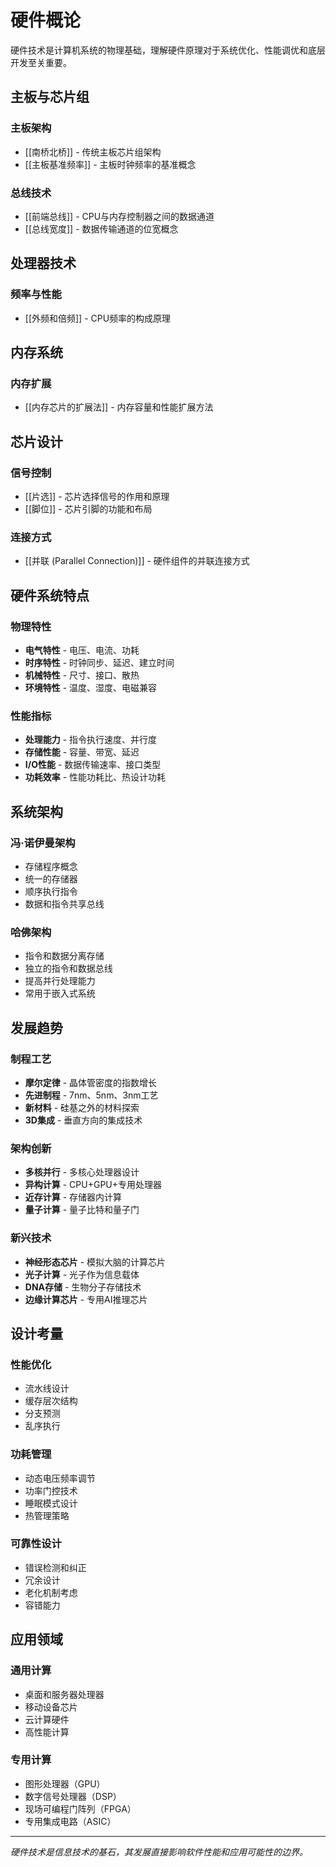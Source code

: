 # 硬件概论

硬件技术是计算机系统的物理基础，理解硬件原理对于系统优化、性能调优和底层开发至关重要。

## 主板与芯片组

### 主板架构
- [[南桥北桥]] - 传统主板芯片组架构
- [[主板基准频率]] - 主板时钟频率的基准概念

### 总线技术
- [[前端总线]] - CPU与内存控制器之间的数据通道
- [[总线宽度]] - 数据传输通道的位宽概念

## 处理器技术

### 频率与性能
- [[外频和倍频]] - CPU频率的构成原理

## 内存系统

### 内存扩展
- [[内存芯片的扩展法]] - 内存容量和性能扩展方法

## 芯片设计

### 信号控制
- [[片选]] - 芯片选择信号的作用和原理
- [[脚位]] - 芯片引脚的功能和布局

### 连接方式
- [[并联 (Parallel Connection)]] - 硬件组件的并联连接方式

## 硬件系统特点

### 物理特性
- **电气特性** - 电压、电流、功耗
- **时序特性** - 时钟同步、延迟、建立时间
- **机械特性** - 尺寸、接口、散热
- **环境特性** - 温度、湿度、电磁兼容

### 性能指标
- **处理能力** - 指令执行速度、并行度
- **存储性能** - 容量、带宽、延迟
- **I/O性能** - 数据传输速率、接口类型
- **功耗效率** - 性能功耗比、热设计功耗

## 系统架构

### 冯·诺伊曼架构
- 存储程序概念
- 统一的存储器
- 顺序执行指令
- 数据和指令共享总线

### 哈佛架构
- 指令和数据分离存储
- 独立的指令和数据总线
- 提高并行处理能力
- 常用于嵌入式系统

## 发展趋势

### 制程工艺
- **摩尔定律** - 晶体管密度的指数增长
- **先进制程** - 7nm、5nm、3nm工艺
- **新材料** - 硅基之外的材料探索
- **3D集成** - 垂直方向的集成技术

### 架构创新
- **多核并行** - 多核心处理器设计
- **异构计算** - CPU+GPU+专用处理器
- **近存计算** - 存储器内计算
- **量子计算** - 量子比特和量子门

### 新兴技术
- **神经形态芯片** - 模拟大脑的计算芯片
- **光子计算** - 光子作为信息载体
- **DNA存储** - 生物分子存储技术
- **边缘计算芯片** - 专用AI推理芯片

## 设计考量

### 性能优化
- 流水线设计
- 缓存层次结构
- 分支预测
- 乱序执行

### 功耗管理
- 动态电压频率调节
- 功率门控技术
- 睡眠模式设计
- 热管理策略

### 可靠性设计
- 错误检测和纠正
- 冗余设计
- 老化机制考虑
- 容错能力

## 应用领域

### 通用计算
- 桌面和服务器处理器
- 移动设备芯片
- 云计算硬件
- 高性能计算

### 专用计算
- 图形处理器（GPU）
- 数字信号处理器（DSP）
- 现场可编程门阵列（FPGA）
- 专用集成电路（ASIC）

---

*硬件技术是信息技术的基石，其发展直接影响软件性能和应用可能性的边界。*
